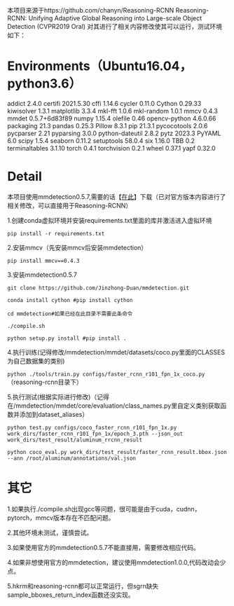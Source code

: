 本项目来源于https://github.com/chanyn/Reasoning-RCNN
Reasoning-RCNN: Unifying Adaptive Global Reasoning into Large-scale Object Detection (CVPR2019 Oral)
对其进行了相关内容修改使其可以运行，测试环境如下：
# Environments（Ubuntu16.04，python3.6）
addict          2.4.0
certifi         2021.5.30
cffi            1.14.6
cycler          0.11.0
Cython          0.29.33
kiwisolver      1.3.1
matplotlib      3.3.4
mkl-fft         1.0.6
mkl-random      1.0.1
mmcv            0.4.3
mmdet           0.5.7+6d83f89
numpy           1.15.4
olefile         0.46
opencv-python   4.6.0.66
packaging       21.3
pandas          0.25.3
Pillow          8.3.1
pip             21.3.1
pycocotools     2.0.6
pycparser       2.21
pyparsing       3.0.0
python-dateutil 2.8.2
pytz            2023.3
PyYAML          6.0
scipy           1.5.4
seaborn         0.11.2
setuptools      58.0.4
six             1.16.0
TBB             0.2
terminaltables  3.1.10
torch           0.4.1
torchvision     0.2.1
wheel           0.37.1
yapf            0.32.0
# Detail
本项目使用mmdetection0.5.7,需要的话【[在此](https://github.com/Jinzhong-Duan/mmdetection)】下载（已对官方版本内容进行了相关修改，可以直接用于Reasoning-RCNN）

1.创建conda虚拟环境并安装requirements.txt里面的库并激活进入虚拟环境

```pip install -r requirements.txt```

2.安装mmcv（先安装mmcv后安装mmdetection）

```pip install mmcv==0.4.3```

3.安装mmdetection0.5.7

```git clone https://github.com/Jinzhong-Duan/mmdetection.git```

```conda install cython #pip install cython```

```cd mmdetection#如果已经在此目录不需要此条命令```

```./compile.sh```

```python setup.py install #pip install .```

4.执行训练(记得修改/mmdetection/mmdet/datasets/coco.py里面的CLASSES为自己数据集的类别)

```python ./tools/train.py configs/faster_rcnn_r101_fpn_1x_coco.py```（reasoning-rcnn目录下）

5.执行测试(根据实际进行修改)（记得在/mmdetection/mmdet/core/evaluation/class_names.py里自定义类别获取函数并添加到dataset_aliases）

```python test.py configs/coco_faster_rcnn_r101_fpn_1x.py work_dirs/faster_rcnn_r101_fpn_1x/epoch_3.pth --json_out work_dirs/test_result/aluminum_rrcnn_result```

```python coco_eval.py work_dirs/test_result/faster_rcnn_result.bbox.json --ann /root/aluminum/annotations/val.json```

# 其它
1.如果执行./compile.sh出现gcc等问题，很可能是由于cuda，cudnn，pytorch，mmcv版本存在不匹配问题。

2.其他环境未测试，谨慎尝试。

3.如果使用官方的mmdetection0.5.7不能直接用，需要修改相应代码。

4.如果非想使用官方的mmdetection，建议使用mmdetection1.0.0,代码改动会少点。

5.hkrm和reasoning-rcnn都可以正常运行，但sgrn缺失sample_bboxes_return_index函数还没实现。
